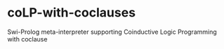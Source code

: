 # coLP-with-coclauses

Swi-Prolog meta-interpreter supporting Coinductive Logic Programming with coclause